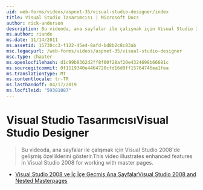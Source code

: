 ```yaml
---
uid: web-forms/videos/aspnet-35/visual-studio-designer/index
title: Visual Studio Tasarımcısı | Microsoft Docs
author: rick-anderson
description: Bu videoda, ana sayfalar ile çalışmak için Visual Studio 2008'de gelişmiş özelliklerini gösterir.
ms.author: riande
ms.date: 11/14/2011
ms.assetid: 15730cc3-f122-45e4-8afd-bd8b2c8c83ab
msc.legacyurl: /web-forms/videos/aspnet-35/visual-studio-designer
msc.type: chapter
ms.openlocfilehash: d1c99b0362d2ff8f00f28af20e4324698b66681c
ms.sourcegitcommit: 0f1119340e4464720cfd16d0ff15764746ea1fea
ms.translationtype: MT
ms.contentlocale: tr-TR
ms.lasthandoff: 04/17/2019
ms.locfileid: "59381087"
---
```

# <a name="visual-studio-designer"></a><span data-ttu-id="bff1f-103">Visual Studio Tasarımcısı</span><span class="sxs-lookup"><span data-stu-id="bff1f-103">Visual Studio Designer</span></span>

> <span data-ttu-id="bff1f-104">Bu videoda, ana sayfalar ile çalışmak için Visual Studio 2008'de gelişmiş özelliklerini gösterir.</span><span class="sxs-lookup"><span data-stu-id="bff1f-104">This video illustrates enhanced features in Visual Studio 2008 for working with master pages.</span></span>


- [<span data-ttu-id="bff1f-105">Visual Studio 2008 ve İç İçe Geçmiş Ana Sayfalar</span><span class="sxs-lookup"><span data-stu-id="bff1f-105">Visual Studio 2008 and Nested Masterpages</span></span>](visual-studio-2008-and-nested-masterpages.md)
